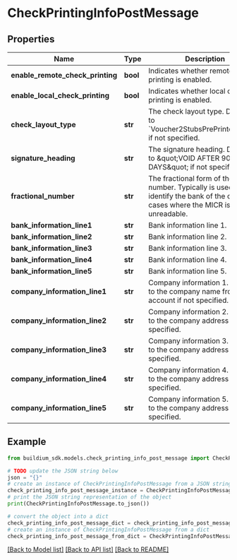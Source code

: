 # CheckPrintingInfoPostMessage


## Properties

Name | Type | Description | Notes
------------ | ------------- | ------------- | -------------
**enable_remote_check_printing** | **bool** | Indicates whether remote check printing is enabled. | [optional] 
**enable_local_check_printing** | **bool** | Indicates whether local check printing is enabled. | [optional] 
**check_layout_type** | **str** | The check layout type. Defaults to &#x60;Voucher2StubsPrePrintedLayout&#x60; if not specified. | [optional] 
**signature_heading** | **str** | The signature heading. Defaults to \&quot;VOID AFTER 90 DAYS\&quot; if not specified. | [optional] 
**fractional_number** | **str** | The fractional form of the routing number. Typically is used to identify the bank of the check in cases where the MICR is unreadable. | [optional] 
**bank_information_line1** | **str** | Bank information line 1. | [optional] 
**bank_information_line2** | **str** | Bank information line 2. | [optional] 
**bank_information_line3** | **str** | Bank information line 3. | [optional] 
**bank_information_line4** | **str** | Bank information line 4. | [optional] 
**bank_information_line5** | **str** | Bank information line 5. | [optional] 
**company_information_line1** | **str** | Company information 1. Defaults to the company name from the account if not specified. | [optional] 
**company_information_line2** | **str** | Company information 2. Defaults to the company address if not specified. | [optional] 
**company_information_line3** | **str** | Company information 3. Defaults to the company address if not specified. | [optional] 
**company_information_line4** | **str** | Company information 4. Defaults to the company address if not specified. | [optional] 
**company_information_line5** | **str** | Company information 5. Defaults to the company address if not specified. | [optional] 

## Example

```python
from buildium_sdk.models.check_printing_info_post_message import CheckPrintingInfoPostMessage

# TODO update the JSON string below
json = "{}"
# create an instance of CheckPrintingInfoPostMessage from a JSON string
check_printing_info_post_message_instance = CheckPrintingInfoPostMessage.from_json(json)
# print the JSON string representation of the object
print(CheckPrintingInfoPostMessage.to_json())

# convert the object into a dict
check_printing_info_post_message_dict = check_printing_info_post_message_instance.to_dict()
# create an instance of CheckPrintingInfoPostMessage from a dict
check_printing_info_post_message_from_dict = CheckPrintingInfoPostMessage.from_dict(check_printing_info_post_message_dict)
```
[[Back to Model list]](../README.md#documentation-for-models) [[Back to API list]](../README.md#documentation-for-api-endpoints) [[Back to README]](../README.md)


